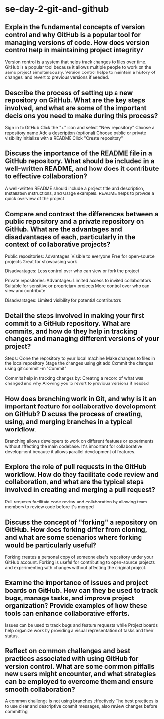 # se-day-2-git-and-github
## Explain the fundamental concepts of version control and why GitHub is a popular tool for managing versions of code. How does version control help in maintaining project integrity?
Version control is a system that helps track changes to files over time. GitHub is a popular tool because it allows multiple people to work on the same project simultaneously. Version control helps to maintain a history of changes, and revert to previous versions if needed.

## Describe the process of setting up a new repository on GitHub. What are the key steps involved, and what are some of the important decisions you need to make during this process?
Sign in to GitHub
Click the "+" icon and select "New repository"
Choose a repository name
Add a description (optional)
Choose public or private visibility
Initialize with a README 
Click "Create repository"

## Discuss the importance of the README file in a GitHub repository. What should be included in a well-written README, and how does it contribute to effective collaboration?
A well-written README should include a project title and description, Installation instructions, and Usage examples.
README helps to provide a quick overview of the project

## Compare and contrast the differences between a public repository and a private repository on GitHub. What are the advantages and disadvantages of each, particularly in the context of collaborative projects?
Public repositories:
Advantages:
Visible to everyone
Free for open-source projects
Great for showcasing work

Disadvantages:
Less control over who can view or fork the project

Private repositories:
Advantages:
Limited access to invited collaborators
Suitable for sensitive or proprietary projects
More control over who can view and contribute

Disadvantages:
Limited visibility for potential contributors

## Detail the steps involved in making your first commit to a GitHub repository. What are commits, and how do they help in tracking changes and managing different versions of your project?
Steps:
Clone the repository to your local machine
Make changes to files in the local repository
Stage the changes using git add
Commit the changes using git commit -m "Commit"

Commits help in tracking changes by:
Creating a record of what was changed and why
Allowing you to revert to previous versions if needed

## How does branching work in Git, and why is it an important feature for collaborative development on GitHub? Discuss the process of creating, using, and merging branches in a typical workflow.
Branching allows developers to work on different features or experiments without affecting the main codebase. It's important for collaborative development because it allows parallel development of features.

## Explore the role of pull requests in the GitHub workflow. How do they facilitate code review and collaboration, and what are the typical steps involved in creating and merging a pull request?
Pull requests facilitate code review and collaboration by allowing team members to review code before it's merged.

## Discuss the concept of "forking" a repository on GitHub. How does forking differ from cloning, and what are some scenarios where forking would be particularly useful?
Forking creates a personal copy of someone else's repository under your GitHub account. 
Forking is useful for contributing to open-source projects and experimenting with changes without affecting the original project.

## Examine the importance of issues and project boards on GitHub. How can they be used to track bugs, manage tasks, and improve project organization? Provide examples of how these tools can enhance collaborative efforts.
Issues can be used to track bugs and feature requests while Project boards help organize work by providing a visual representation of tasks and their status.

## Reflect on common challenges and best practices associated with using GitHub for version control. What are some common pitfalls new users might encounter, and what strategies can be employed to overcome them and ensure smooth collaboration?
A common challenge is not using branches effectively
The best practices is to use clear and descriptive commit messages, also review changes before committing 
